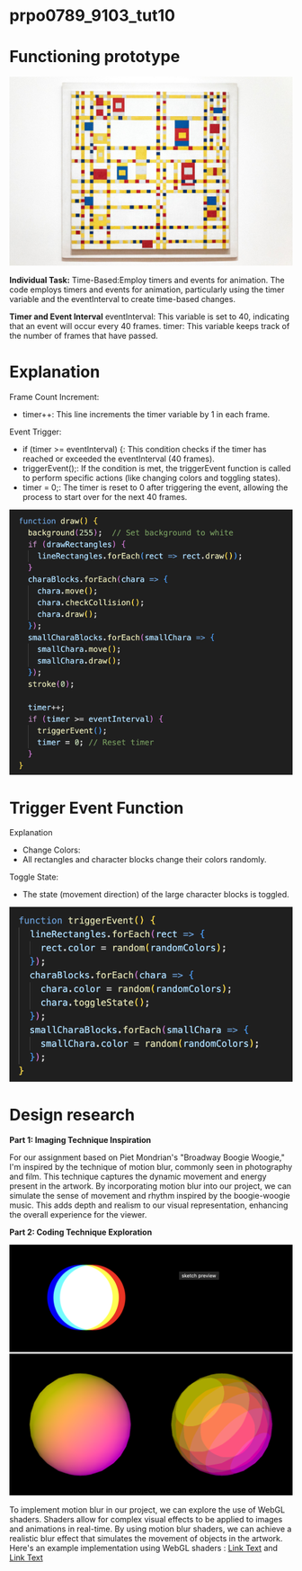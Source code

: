 # prpo0789_9103_tut10

# Functioning prototype 

![Image Description](07mondrain-moma3-superJumbo.jpg)

**Individual Task:**
Time-Based:Employ timers and events for animation.
The code employs timers and events for animation, particularly using the timer variable and the eventInterval to create time-based changes. 

**Timer and Event Interval**
eventInterval: This variable is set to 40, indicating that an event will occur every 40 frames.
timer: This variable keeps track of the number of frames that have passed.




# Explanation

Frame Count Increment:
- timer++: This line increments the timer variable by 1 in each frame.

Event Trigger:
- if (timer >= eventInterval) {: This condition checks if the timer has reached or exceeded the eventInterval (40 frames).
- triggerEvent();: If the condition is met, the triggerEvent function is called to perform specific actions (like changing colors and toggling states).
- timer = 0;: The timer is reset to 0 after triggering the event, allowing the process to start over for the next 40 frames.

![Image Description](WechatIMG1060.jpg)

# Trigger Event Function

Explanation
- Change Colors:
- All rectangles and character blocks change their colors randomly.

Toggle State:
- The state (movement direction) of the large character blocks is toggled.

![Image Description](WechatIMG1059.jpg)














# Design research 









**Part 1: Imaging Technique Inspiration**

For our assignment based on Piet Mondrian's "Broadway Boogie Woogie," I'm inspired by the technique of motion blur, commonly seen in photography and film. This technique captures the dynamic movement and energy present in the artwork. By incorporating motion blur into our project, we can simulate the sense of movement and rhythm inspired by the boogie-woogie music. This adds depth and realism to our visual representation, enhancing the overall experience for the viewer.



**Part 2: Coding Technique Exploration**

![Image Description](WechatIMG700.jpg)
![Image Description](WechatIMG720.jpg)




To implement motion blur in our project, we can explore the use of WebGL shaders. Shaders allow for complex visual effects to be applied to images and animations in real-time. By using motion blur shaders, we can achieve a realistic blur effect that simulates the movement of objects in the artwork. Here's an example implementation using WebGL shaders : [Link Text](https://editor.p5js.org/AhmadMoussa/sketches/VrZs1OLQG) and [Link Text](https://github.com/BarneyWhiteman/p5.filterShader) 




